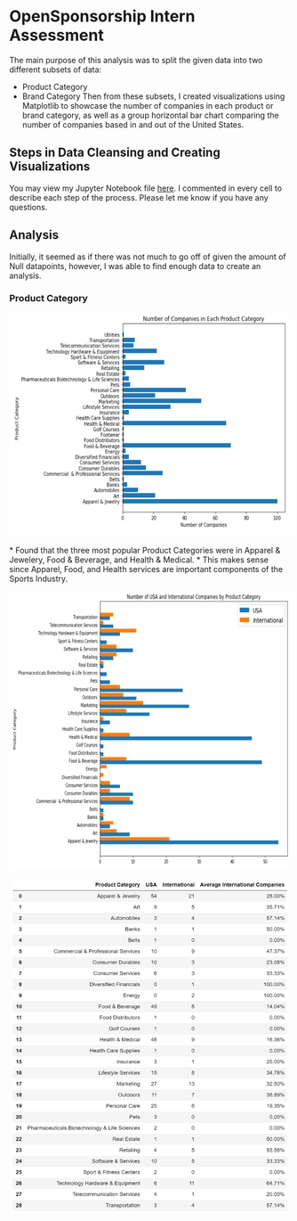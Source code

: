 # OpenSponsorship Intern Assessment
The main purpose of this analysis was to split the given data into two different subsets of data: 
* Product Category
* Brand Category
Then from these subsets, I created visualizations using Matplotlib to showcase the number of companies in each product or brand category, as well as a group horizontal bar chart comparing the number of companies based in and out of the United States. <br>

## Steps in Data Cleansing and Creating Visualizations
You may view my Jupyter Notebook file [here](data_cleaning.ipynb).
I commented in every cell to describe each step of the process. Please let me know if you have any questions. <br>

## Analysis
Initially, it seemed as if there was not much to go off of given the amount of Null datapoints, however, I was able to find enough data to create an analysis. <br>

### Product Category
<p align="center">
  <img width="600" height="400" src=Images/CompaniesVsProductCategory.png>
</p>
* Found that the three most popular Product Categories were in Apparel & Jewelery, Food & Beverage, and Health & Medical.
* This makes sense since Apparel, Food, and Health services are important components of the Sports Industry. <br>

<p align="center">
  <img width="700" height="500" src=Images/ProductCategoryByCountry.png>
</p>

<p align="center">
  <img width="500" height="600" src=Images/ProductCountryDf.PNG>
</p>
